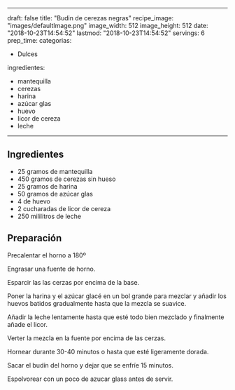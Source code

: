 
---
draft: false
title: "Budin de cerezas negras"
recipe_image: "images/defaultImage.png"
image_width: 512
image_height: 512
date: "2018-10-23T14:54:52"
lastmod: "2018-10-23T14:54:52"
servings: 6
prep_time: 
categorias:
  - Dulces

ingredientes:
  - mantequilla
  - cerezas
  - harina
  - azúcar glas
  - huevo
  - licor de cereza
  - leche
---

## Ingredientes
- 25 gramos de mantequilla
- 450 gramos de cerezas sin hueso
- 25 gramos de harina
- 50 gramos de azúcar glas
- 4  de huevo
- 2 cucharadas de licor de cereza
- 250 mililitros de leche

## Preparación
Precalentar el horno a 180º

Engrasar una fuente de horno.

Esparcir las las cerzas por encima de la base.

Poner la harina y el azúcar glacé en un bol grande para mezclar y añadir los huevos batidos gradualmente hasta que la mezcla se suavice.

Añadir la leche lentamente hasta que esté todo bien mezclado y finalmente añade el licor.

Verter la mezcla en la fuente por encima de las cerzas.

Hornear durante 30-40 minutos o hasta que esté ligeramente dorada.

Sacar el budín del horno y dejar que se enfríe 15 minutos.

Espolvorear con un poco de azucar glass antes de servir.


